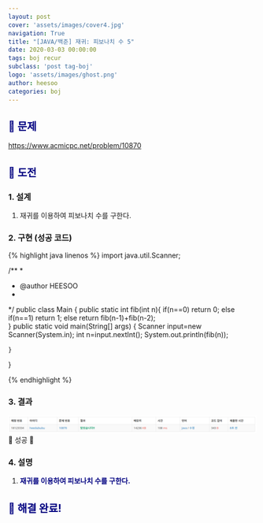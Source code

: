 ```yaml
---
layout: post
cover: 'assets/images/cover4.jpg'
navigation: True
title: "[JAVA/백준] 재귀: 피보나치 수 5"
date: 2020-03-03 00:00:00
tags: boj recur
subclass: 'post tag-boj'
logo: 'assets/images/ghost.png'
author: heesoo
categories: boj
---
```

## <span style="color:navy">👀 문제</span>
<https://www.acmicpc.net/problem/10870>

## <span style="color:navy">👊 도전</span>

### 1. 설계
1. 재귀를 이용하여 피보나치 수를 구한다.

### 2. 구현 (성공 코드)
{% highlight java linenos %}
import java.util.Scanner;

/**
 * 
 * @author HEESOO
 *
 */
public class Main {
	public static int fib(int n){
		if(n==0) return 0;
		else if(n==1) return 1;
		else return fib(n-1)+fib(n-2);		
	}
	public static void main(String[] args) {
		Scanner input=new Scanner(System.in);
		int n=input.nextInt();
		System.out.println(fib(n));
		
	}
	
}

 {% endhighlight %}

### 3. 결과
![실행결과](./assets/images/200303_9.PNG)
🤟 성공 🤟

### 4. 설명
1. **<span style="color:navy">재귀를 이용하여 피보나치 수를 구한다.</span>**

## <span style="color:navy">👏 해결 완료!</span>
